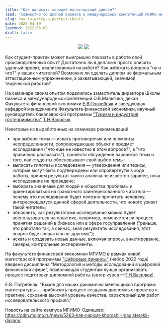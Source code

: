 ```yaml
---
title: "Как написать хороший магистерский диплом?"
lead: "Совместно со Школой бизнеса и международных компетенций МГИМО мы провели методический семинар по подготовке выпускных квалификационных работ (ВКР)."
slug: how-to-write-a-perfect-thesis
date: 2022-04-19
lastmod: 2022-06-09
draft: false
---
```


[econ]: /program/undergrad/economics
[itmb]: /program/undergrad/itmb
[tourism]: /program/undergrad/tourism
[ai]: https://ai.mgimo.ru
[digital]: /program/masters/digital-finance
[bac-badge]: https://img.shields.io/badge/-Бакалавриат-2892D7
[mag-badge]: https://img.shields.io/badge/-Магистратура-1EB3A1
[econ-badge]: https://img.shields.io/badge/Экономика-ФЭТ-2892D7
[bi-badge]: https://img.shields.io/badge/Бизнес--информатика-ИТМБ-2892D7
[t-badge]: https://img.shields.io/badge/Туризм-ТиГ-2892D7
[econ-badge-mag]: https://img.shields.io/badge/Экономика-Цифровые_финансы-1EB3A1
[bi-badge-mag]: https://img.shields.io/badge/Бизнес--информатика-Искусственный_интеллект-1EB3A1


<center>

[![][econ-badge-mag]][digital]
[![][bi-badge-mag]][ai]

</center>


Как студент-практик может выигрышно показать в работе свой производственный опыт? Достаточно ли в дипломе просто описать удачный проект, реализованный на работе? Как избежать вопроса "ну и что?" у ваших читателей? Возможно ли сделать диплом не формальным аттестационным упражнением, а захватывающей, значимой, творческой работой?

На семинаре своим опытом поделились заместитель директора Школы бизнеса и международных компетенций О.В.Мальгина, декан Факультета финансовой экономики [Е.В.Погребняк](https://mgimo.ru/people/pogrebnyak/) и заведующая кафедрой менеджмента Факультета финансовой экономики, научный руководитель бакалаврской программы ["Туризм и индустрия гостеприимства"](https://tourism.mgimo.ru/ba/) [Т.Н.Василюк](https://mgimo.ru/people/vasilyuk/).

Некоторые из выработанных на семинаре рекомендаций:

* при выборе темы — искать противоречия или элементы неопределенности, сопровождающие объект и предмет исследования ("что еще не известно в этом вопросе?", а "что правильно рассказать"), провести обсуждение вариантов темы и того, как студенты обосновывают свой выбор темы;
* выписать гипотезы исследования — утверждения или тезисы, которые могут быть подтверждены или опровергнуты в ходе работы, причем результат такого анализа не известен заранее, пока исследование не проведено;
* выбирать значимые для людей и общества проблемы и ориентироваться на грамотного заинтересованного читателя — почему это исследование будет полезно прочитать человеку, интересующемуся данной сферой деятельности, что нового узнает такой читатель;
* объяснить, как результатами исследования можно будет воспользоваться на практике, например, поменяется ли процесс принятия решений в бизнесе или в сфере госуправления ("раньше, это работало так, а сейчас, зная результаты исследования, этот вопрос будет решаться по-другому");
* искать и создавать новые данные, включая опросы, анкетирование, замеры, контрольные эксперименты.

На факультете финансовой экономики МГИМО в рамках новой магистерской программы ["Цифровые финансы"](http://pk.odin.mgimo.ru/master/cf.html) (набор 2022 года) введена дисциплина "Методология и методы исследований в цифровой финансовой сфере", позволяющая студентам лучше организовать процесс подготовки дипломной работы (автор курса —[Т.Н.Василюк](https://mgimo.ru/people/vasilyuk/)).

Е.В. Погребняк: "Вызов для наших динамично меняющихся программ магистратуры — приблизить процесс создания дипломных проектов к практике, сохранив высокий уровень качества, характерный для работ исследовательского профиля."

Новость на сайте кампуса МГИМО-Одинцово: <https://odin.mgimo.ru/news/5263-kak-napisat-khoroshij-magisterskij-diplom/>.